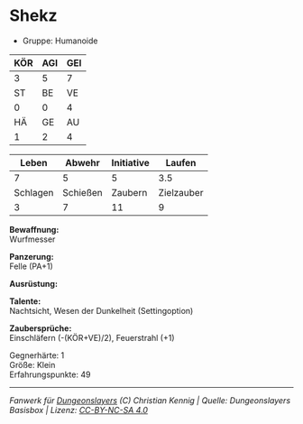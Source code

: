 # Shekz  
- Gruppe: Humanoide  

| KÖR | AGI | GEI |  
| --- | --- | --- |  
| 3   | 5   | 7   |
| ST  | BE  | VE  |  
| 0   | 0   | 4   |
| HÄ  | GE  | AU  |  
| 1   | 2   | 4   |


| Leben    | Abwehr   | Initiative | Laufen     |
| -------- | -------- | ---------- | ---------- |
| 7        | 5        | 5          | 3.5        |
| Schlagen | Schießen | Zaubern    | Zielzauber |
| 3        | 7        | 11         | 9          |

**Bewaffnung:**  
Wurfmesser

**Panzerung:**  
Felle (PA+1)

**Ausrüstung:**  


**Talente:**  
Nachtsicht, Wesen der Dunkelheit (Settingoption)

**Zaubersprüche:**  
Einschläfern (-(KÖR+VE)/2), Feuerstrahl (+1)

Gegnerhärte: 1  
Größe: Klein  
Erfahrungspunkte: 49  



___
*Fanwerk für [Dungeonslayers](https://www.dungeonslayers.net/) (C) Christian Kennig | Quelle: Dungeonslayers Basisbox | Lizenz: [CC-BY-NC-SA 4.0](https://creativecommons.org/licenses/by-nc-sa/4.0/deed.de)*